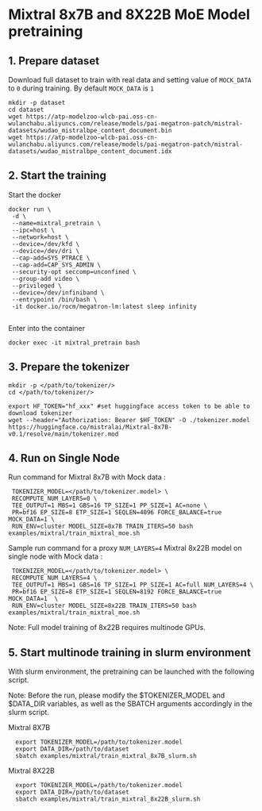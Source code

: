 # Mixtral 8x7B and 8X22B MoE Model pretraining

## 1. Prepare dataset
Download full dataset to train with real data and setting value of `MOCK_DATA` to `0` during training. By default `MOCK_DATA` is `1`

```
mkdir -p dataset
cd dataset
wget https://atp-modelzoo-wlcb-pai.oss-cn-wulanchabu.aliyuncs.com/release/models/pai-megatron-patch/mistral-datasets/wudao_mistralbpe_content_document.bin
wget https://atp-modelzoo-wlcb-pai.oss-cn-wulanchabu.aliyuncs.com/release/models/pai-megatron-patch/mistral-datasets/wudao_mistralbpe_content_document.idx
```


## 2. Start the training
Start the docker
```
docker run \
 -d \
 --name=mixtral_pretrain \
 --ipc=host \
 --network=host \
 --device=/dev/kfd \
 --device=/dev/dri \
 --cap-add=SYS_PTRACE \
 --cap-add=CAP_SYS_ADMIN \
 --security-opt seccomp=unconfined \
 --group-add video \
 --privileged \
 --device=/dev/infiniband \
 --entrypoint /bin/bash \
 -it docker.io/rocm/megatron-lm:latest sleep infinity
 
```

Enter into the container
```
docker exec -it mixtral_pretrain bash 
```

## 3. Prepare the tokenizer
```
mkdir -p </path/to/tokenizer/>
cd </path/to/tokenizer/>

export HF_TOKEN="hf_xxx" #set huggingface access token to be able to download tokenizer
wget --header="Authorization: Bearer $HF_TOKEN" -O ./tokenizer.model https://huggingface.co/mistralai/Mixtral-8x7B-v0.1/resolve/main/tokenizer.mod

```

## 4. Run on Single Node
Run command for Mixtral 8x7B with Mock data :
```
 TOKENIZER_MODEL=</path/to/tokenizer.model> \
 RECOMPUTE_NUM_LAYERS=0 \
 TEE_OUTPUT=1 MBS=1 GBS=16 TP_SIZE=1 PP_SIZE=1 AC=none \
 PR=bf16 EP_SIZE=8 ETP_SIZE=1 SEQLEN=4096 FORCE_BALANCE=true MOCK_DATA=1 \
 RUN_ENV=cluster MODEL_SIZE=8x7B TRAIN_ITERS=50 bash examples/mixtral/train_mixtral_moe.sh
```

Sample run command for a proxy `NUM_LAYERS=4` Mixtral 8x22B model on single node with Mock data :
```
 TOKENIZER_MODEL=</path/to/tokenizer.model> \
 RECOMPUTE_NUM_LAYERS=4 \
 TEE_OUTPUT=1 MBS=1 GBS=16 TP_SIZE=1 PP_SIZE=1 AC=full NUM_LAYERS=4 \
 PR=bf16 EP_SIZE=8 ETP_SIZE=1 SEQLEN=8192 FORCE_BALANCE=true MOCK_DATA=1  \
 RUN_ENV=cluster MODEL_SIZE=8x22B TRAIN_ITERS=50 bash examples/mixtral/train_mixtral_moe.sh
 ```

Note: Full model training of 8x22B requires multinode GPUs.

## 5. Start multinode training in slurm environment

With slurm environment, the pretraining can be launched with the following script.

Note: Before the run, please modify the $TOKENIZER_MODEL and $DATA_DIR variables, as well as the SBATCH arguments accordingly in the slurm script.     

Mixtral 8X7B
```
  export TOKENIZER_MODEL=/path/to/tokenizer.model
  export DATA_DIR=/path/to/dataset
  sbatch examples/mixtral/train_mixtral_8x7B_slurm.sh
```

Mixtral 8X22B
```
  export TOKENIZER_MODEL=/path/to/tokenizer.model
  export DATA_DIR=/path/to/dataset
  sbatch examples/mixtral/train_mixtral_8x22B_slurm.sh
```